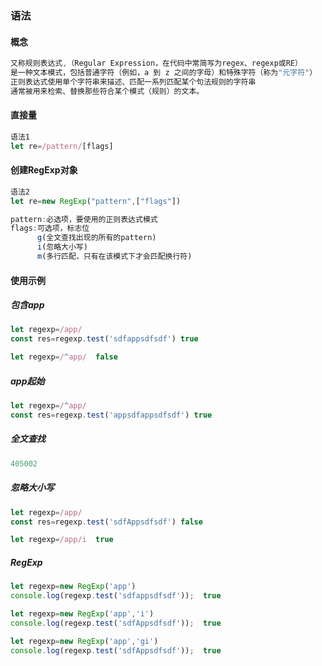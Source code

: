 ### 语法

#### 概念

```js
又称规则表达式,（Regular Expression，在代码中常简写为regex、regexp或RE）
是一种文本模式，包括普通字符（例如，a 到 z 之间的字母）和特殊字符（称为"元字符"）
正则表达式使用单个字符串来描述、匹配一系列匹配某个句法规则的字符串
通常被用来检索、替换那些符合某个模式（规则）的文本。
```

#### 直接量

```js
语法1
let re=/pattern/[flags]
```

#### 创建RegExp对象

```js
语法2
let re=new RegExp("pattern",["flags"])
```

```js
pattern:必选项，要使用的正则表达式模式
flags:可选项，标志位
      g(全文查找出现的所有的pattern)
      i(忽略大小写)
      m(多行匹配，只有在该模式下才会匹配换行符)
```

#### 使用示例

##### 包含app

```js
let regexp=/app/
const res=regexp.test('sdfappsdfsdf') true

let regexp=/^app/  false
```
##### app起始
```js
let regexp=/^app/
const res=regexp.test('appsdfappsdfsdf') true
```

##### 全文查找

```js
405002
```

##### 忽略大小写

```js
let regexp=/app/
const res=regexp.test('sdfAppsdfsdf') false

let regexp=/app/i  true
```

##### RegExp

```js
let regexp=new RegExp('app')
console.log(regexp.test('sdfappsdfsdf'));  true
```

```js
let regexp=new RegExp('app','i')
console.log(regexp.test('sdfAppsdfsdf'));  true
```

```js
let regexp=new RegExp('app','gi')
console.log(regexp.test('sdfAppsdfsdf'));  true
```

